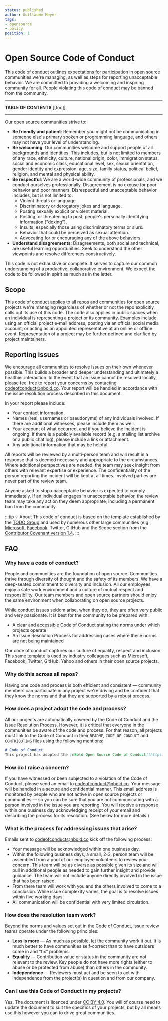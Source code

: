 ```yaml
---
status: published
author: Guillaume Meyer
tags:
- opensource
- policy
position: 1
---
```


# Open Source Code of Conduct

This code of conduct outlines expectations for participation in open source communities we're managing, as well as steps for reporting unacceptable behavior. We are committed to providing a welcoming and inspiring community for all. People violating this code of conduct may be banned from the community.

***

**TABLE OF CONTENTS**
[[toc]]

***
  
Our open source communities strive to:

- **Be friendly and patient**: Remember you might not be communicating in someone else's primary spoken or programming language, and others may not have your level of understanding.
- **Be welcoming**: Our communities welcome and support people of all backgrounds and identities. This includes, but is not limited to members of any race, ethnicity, culture, national origin, color, immigration status, social and economic class, educational level, sex, sexual orientation, gender identity and expression, age, size, family status, political belief, religion, and mental and physical ability.
- **Be respectful**: We are a world-wide community of professionals, and we conduct ourselves professionally. Disagreement is no excuse for poor behavior and poor manners. Disrespectful and unacceptable behavior includes, but is not limited to:
  - Violent threats or language.
  - Discriminatory or derogatory jokes and language.
  - Posting sexually explicit or violent material.
  - Posting, or threatening to post, people's personally identifying information ("doxing").
  - Insults, especially those using discriminatory terms or slurs.
  - Behavior that could be perceived as sexual attention.
  - Advocating for or encouraging any of the above behaviors.
- **Understand disagreements**: Disagreements, both social and technical, are useful learning opportunities. Seek to understand the other viewpoints and resolve differences constructively.

This code is not exhaustive or complete. It serves to capture our common understanding of a productive, collaborative environment. We expect the code to be followed in spirit as much as in the letter.

## Scope

This code of conduct applies to all repos and communities for open source projects we're managing regardless of whether or not the repo explicitly calls out its use of this code. The code also applies in public spaces when an individual is representing a project or its community. Examples include using an official project e-mail address, posting via an official social media account, or acting as an appointed representative at an online or offline event. Representation of a project may be further defined and clarified by project maintainers.

## Reporting issues

We encourage all communities to resolve issues on their own whenever possible. This builds a broader and deeper understanding and ultimately a healthier interaction. In the event that an issue cannot be resolved locally, please feel free to report your concerns by contacting [codeofconduct@nbold.co](mailto:codeofconduct@nbold.co). Your report will be handled in accordance with the issue resolution process described in this document.

In your report please include:
- Your contact information.
- Names (real, usernames or pseudonyms) of any individuals involved. If there are additional witnesses, please include them as well.
- Your account of what occurred, and if you believe the incident is ongoing. If there is a publicly available record (e.g. a mailing list archive or a public chat log), please include a link or attachment.
- Any additional information that may be helpful.

All reports will be reviewed by a multi-person team and will result in a response that is deemed necessary and appropriate to the circumstances. Where additional perspectives are needed, the team may seek insight from others with relevant expertise or experience. The confidentiality of the person reporting the incident will be kept at all times. Involved parties are never part of the review team.

Anyone asked to stop unacceptable behavior is expected to comply immediately. If an individual engages in unacceptable behavior, the review team may take any action they deem appropriate, including a permanent ban from the community.

:::tip 💡 About
This code of conduct is based on the template established by the [TODO Group](http://todogroup.org/) and used by numerous other large communities (e.g., [Microsoft](https://opensource.microsoft.com/codeofconduct/), [Facebook](https://code.facebook.com/pages/876921332402685/open-source-code-of-conduct), Twitter, GitHub and the Scope section from the [Contributor Covenant version 1.4](http://contributor-covenant.org/version/1/4/).
:::

## FAQ

### Why have a code of conduct?

People and communities are the foundation of open source. Communities thrive through diversity of thought and the safety of its members. We have a deep-seated commitment to diversity and inclusion. All our employees enjoy a safe work environment and a culture of mutual respect and responsibility. Our team members and open source partners should enjoy the same environment when collaborating on open source projects.

While conduct issues seldom arise, when they do, they are often very public and very passionate. It is best for the community to be prepared with:

- A clear and accessible Code of Conduct stating the norms under which projects operate
- An Issue Resolution Process for addressing cases where these norms are not being maintained

Our code of conduct captures our culture of equality, respect and inclusion. This same template is used by industry colleagues such as Microsoft, Facebook, Twitter, GitHub, Yahoo and others in their open source projects.

### Why do this across all repos?

Having one code and process is both efficient and consistent — community members can participate in any project we're driving and be confident that they know the norms and that they are supported by a robust process.

### How does a project adopt the code and process?

All our projects are automatically covered by the Code of Conduct and the Issue Resolution Process. However, it is critical that everyone in the communities be aware of the code and process. For that reason, all projects must link to the Code of Conduct in their `README`, `CODE_OF_CONDUCT` and `CONTRIBUTING` files using the following mentions:

```markdown
# Code of Conduct
This project has adopted the [nBold Open Source Code of Conduct](https://docs.nbold.co/open-source/code-of-conduct).
```

### How do I raise a concern?

If you have witnessed or been subjected to a violation of the Code of Conduct, please send an email to [codeofconduct@nbold.co](mailto:codeofconduct@nbold.co). Your message will be handled in a secure and confidential manner. This email address is monitored by people who are not active in open source projects or communities — so you can be sure that you are not communicating with a person involved in the issue you are reporting. You will receive a response within one business day acknowledging receipt of your email and describing the process for its resolution. (See below for more details.)

### What is the process for addressing issues that arise?

Emails sent to [codeofconduct@nbold.co](mailto:codeofconduct@nbold.co) kick off the following process:
- Your message will be acknowledged within one business day.
- Within the following business days, a small, 2-3, person team will be assembled from a pool of our employee volunteers to review your concern. This team will be as diverse as possible given its size and will pull in additional people as needed to gain further insight and provide guidance. The team will not include anyone directly involved in the issue that has been raised.
- From there team will work with you and the others involved to come to a conclusion. While issue complexity varies, the goal is to resolve issues within five working days.
- All communication will be confidential with very limited circulation.

### How does the resolution team work?

Beyond the norms and values set out in the Code of Conduct, issue review teams operate under the following principles:
- **Less is more** — As much as possible, let the community work it out. It is much better to have communities self-correct than to have outsiders come in and “fix” problems.
- **Equality** — Contribution value or status in the community are not relevant to the review. Key people do not have more rights (either to abuse or be protected from abuse) than others in the community.
- **Independence** — Reviewers must act and be seen to act with independence from the project(s) in question and from our company.

### Can I use this Code of Conduct in my projects?

Yes. The document is licenced under [CC BY 4.0](https://creativecommons.org/licenses/by/4.0). You will of course need to update the document to suit the specifics of your projects, but by all means use this however you can to drive great communities.
